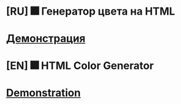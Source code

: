 # [RU] 🎆 Генератор цвета на HTML
# [Демонстрация](https://haloger7.github.io/Color-Generator/)

# [EN] 🎆 HTML Color Generator
# [Demonstration](https://haloger7.github.io/Color-Generator/)
